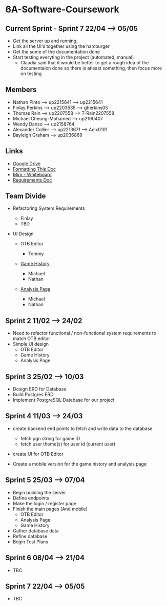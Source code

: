 # 6A-Software-Coursework

## Current Sprint - Sprint 7 22/04 --> 05/05
- Get the server up and running,
- Link all the UI's together using the hamburger
- Get the some of the documentation done
- Start testing everyting in the project (automated, manual)
  - Claudia said that it would be better to get a rough idea of the documentaion done so there is atleast something, then focus more on testing 
## Members

- Nathan Pinto --> up2215641 --> up2215641
- Finlay Perkins --> up2203535 --> gherkins05
- Thomas Rain --> up2207558 --> T-Rain2207558
- Michael Cheung-Mohamed --> up2190407
- Wendy Danso --> up2158764
- Alexander Collier --> up2213671 --> Aelx0101
- Bayleigh Graham --> up2036869

## Links

- [Google Drive](https://drive.google.com/drive/folders/1LAghMLwYms_EpfWIo9vlO5SqdBx_UPvV)
- [Formatting This Doc](https://docs.github.com/en/get-started/writing-on-github/getting-started-with-writing-and-formatting-on-github/basic-writing-and-formatting-syntax)
- [Miro - Whiteboard](https://miro.com/welcomeonboard/ejRXZ0FNNkhNcGRidmwyTVpBOG1oMzNuU3B3bXlnRHRIaklLY2xjaEs1QWd2NXRqWnVjdWFRT2plMWl1SWZGNXwzNDU4NzY0NTY1NjU2MDU5MTc3fDI=?share_link_id=65324689577)
- [Requirements Doc](https://docs.google.com/document/d/1IVTJgmkENh-eUZDsw6nensQw0B4k1pwPsmsEcZS7Jus/edit?tab=t.0)
  
## Team Divide
- Refactoring System Requirements
    - Finlay
    - TBD

- UI Design
    - OTB Editor
        - Tommy
        
    - [Game History](https://images.chesscomfiles.com/uploads/v1/images_users/tiny_mce/Vocaloid39/phpxPh1gB.png)
        - Michael
        - Nathan
    - [Analysis Page](https://www.reddit.com/media?url=https%3A%2F%2Fpreview.redd.it%2F3nwbuus79tb51.png%3Fauto%3Dwebp%26s%3Dc5bb09fd55e662d4fa497784f44c15bffdfc6698)
        - Michael
        - Nathan

## Sprint 2 11/02 --> 24/02

- Need to refactor functional / non-functional system requirements to match OTB editor
- Simple UI design
    - OTB Editor
    - Game History
    - Analysis Page

## Sprint 3 25/02 --> 10/03

- Design ERD for Database
- Build Postgres ERD
- Implement PostgreSQL Database for our project

## Sprint 4 11/03 --> 24/03

- create backend end points to fetch and write data to the database
    - fetch pgn string for game ID
    - fetch user theme(s) for user id (current user)
    
- create UI for OTB Editor
- Create a mobile version for the game history and analysis page

## Sprint 5 25/03 --> 07/04

- Begin building the server
- Define endpoints
- Make the login / register page
- Finish the main pages (And mobile)
    - OTB Editor
    - Analysis Page
    - Game History
- Gather database data
- Refine database
- Begin Test Plans

## Sprint 6 08/04 --> 21/04

- TBC

## Sprint 7 22/04 --> 05/05

- TBC
